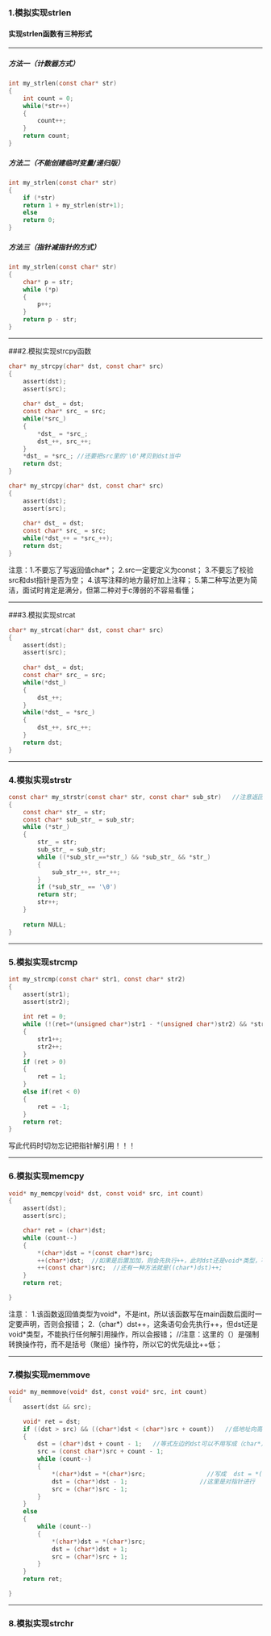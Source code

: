 ### 1.模拟实现strlen

#### 实现strlen函数有三种形式

---

##### 方法一（计数器方式）

```c
int my_strlen(const char* str)
{
    int count = 0;
    while(*str++)
    {
        count++;
    }
    return count;
}
```

##### 方法二（不能创建临时变量/递归版）

```c
int my_strlen(const char* str)
{
    if (*str)
    return 1 + my_strlen(str+1);
    else
    return 0;
}
```

##### 方法三（指针减指针的方式）

```c
int my_strlen(const char* str)
{
    char* p = str;
    while (*p)
    {
        p++;
    }
    return p - str;
}
```



-----

###2.模拟实现strcpy函数

```c
char* my_strcpy(char* dst, const char* src)
{
    assert(dst);
    assert(src);
    
    char* dst_ = dst;
    const char* src_ = src;
    while(*src_)
    {
        *dst_ = *src_;
        dst_++, src_++;
	}
    *dst_ = *src_; //还要把src里的'\0'拷贝到dst当中
    return dst;
}
```

```c
char* my_strcpy(char* dst, const char* src)
{
    assert(dst);
    assert(src);
    
    char* dst_ = dst;
    const char* src_ = src;
    while(*dst_++ = *src_++);
    return dst;
}
```



注意：1.不要忘了写返回值char*；
	    2.src一定要定义为const；
	    3.不要忘了校验src和dst指针是否为空；
	    4.该写注释的地方最好加上注释；
	    5.第二种写法更为简洁，面试时肯定是满分，但第二种对于c薄弱的不容易看懂；

------

###3.模拟实现strcat

```c
char* my_strcat(char* dst, const char* src)
{
    assert(dst);
    assert(src);
    
    char* dst_ = dst;
    const char* src_ = src;
    while(*dst_)
    {
        dst_++;
    }
    while(*dst_ = *src_)
    {
    	dst_++, src_++;
	}
	return dst;
}
```



-------------

### 4.模拟实现strstr

```c
const char* my_strstr(const char* str, const char* sub_str)   //注意返回值也要const，不然会有警告 
{
	const char* str_ = str;
	const char* sub_str_ = sub_str;
	while (*str_)
	{
		str_ = str;
		sub_str_ = sub_str;
		while ((*sub_str_==*str_) && *sub_str_ && *str_)
		{
			sub_str_++, str_++;
		}
		if (*sub_str_ == '\0')
		return str;
		str++;
	}
	
	return NULL;
}
```



------

### 5.模拟实现strcmp

```c
int my_strcmp(const char* str1, const char* str2)
{
	assert(str1);
	assert(str2);
	
	int ret = 0;
	while (!(ret=*(unsigned char*)str1 - *(unsigned char*)str2) && *str1)   //别忘了加*啊啊啊； 
	{
		str1++; 
		str2++;
	}
	if (ret > 0)
	{
		ret = 1;
	}
	else if(ret < 0)
	{
		ret = -1;
	}
	return ret;
}
```

写此代码时切勿忘记把指针解引用！！！

-------

### 6.模拟实现memcpy

```c
void* my_memcpy(void* dst, const void* src, int count)
{
	assert(dst);
	assert(src);

	char* ret = (char*)dst;
	while (count--)
	{
		*(char*)dst = *(const char*)src;
		++(char*)dst;  //如果是后置加加，则会先执行++，此时dst还是void*类型，不能执行加加，则会报错 
		++(const char*)src;  //还有一种方法就是((char*)dst)++;
	}
	return ret;

}
```

注意：
1.该函数返回值类型为void*，不是int，所以该函数写在main函数后面时一定要声明，否则会报错；
2.（char*）dst++，这条语句会先执行++，但dst还是void*类型，不能执行任何解引用操作，所以会报错；
//注意：这里的（）是强制转换操作符，而不是括号（聚组）操作符，所以它的优先级比++低；

--------

### 7.模拟实现memmove

```c
void* my_memmove(void* dst, const void* src, int count)
{
	assert(dst && src);

	void* ret = dst;
	if ((dst > src) && ((char*)dst < (char*)src + count))   //低地址向高地址拷贝 ,需要反向拷贝
	{
		dst = (char*)dst + count - 1;   //等式左边的dst可以不用写成（char*）dst，但是右边的必须要写
		src = (const char*)src + count - 1;
		while (count--)
		{
			*(char*)dst = *(char*)src;                 //写成  dst = *(char*)src; 会有警告
			dst = (char*)dst - 1;                    //这里是对指针进行
			src = (char*)src - 1;
		}
	}
	else
	{
		while (count--)
		{
			*(char*)dst = *(char*)src;
			dst = (char*)dst + 1;
			src = (char*)src + 1;
		}
	}
	return ret;

}
```

------

### 8.模拟实现strchr

